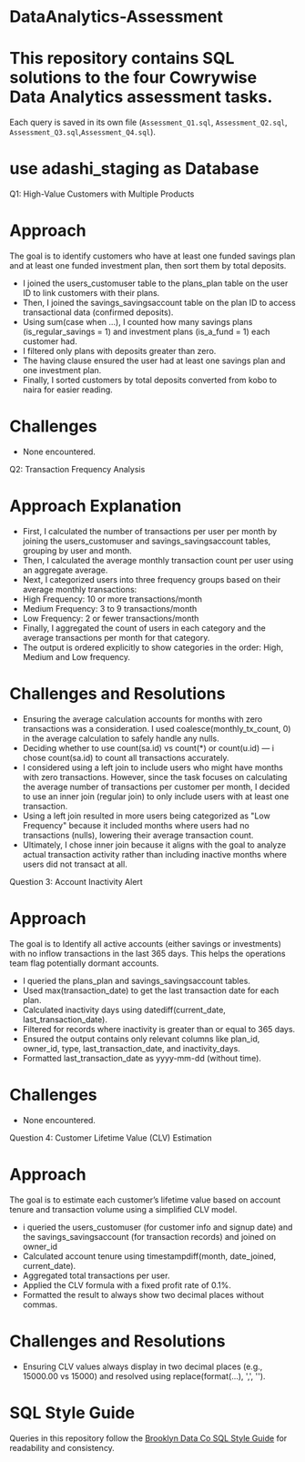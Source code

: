 # DataAnalytics-Assessment
# This repository contains SQL solutions to the four Cowrywise Data Analytics assessment tasks.
Each query is saved in its own file (`Assessment_Q1.sql`, `Assessment_Q2.sql`, `Assessment_Q3.sql`,`Assessment_Q4.sql`).
# use adashi_staging as Database
Q1: High-Value Customers with Multiple Products
# Approach
The goal is to identify customers who have at least one funded savings plan and at least one funded investment plan, then sort them by total deposits.
- I joined the users_customuser table to the plans_plan table on the user ID to link customers with their plans.
- Then, I joined the savings_savingsaccount table on the plan ID to access transactional data (confirmed deposits).
- Using sum(case when ...), I counted how many savings plans (is_regular_savings = 1) and investment plans (is_a_fund = 1) each customer had.
- I filtered only plans with deposits greater than zero.
- The having clause ensured the user had at least one savings plan and one investment plan.
- Finally, I sorted customers by total deposits converted from kobo to naira for easier reading.
# Challenges
- None encountered.

Q2: Transaction Frequency Analysis
# Approach Explanation
- First, I calculated the number of transactions per user per month by joining the users_customuser and savings_savingsaccount tables, grouping by user and month.
- Then, I calculated the average monthly transaction count per user using an aggregate average.
- Next, I categorized users into three frequency groups based on their average monthly transactions:
- High Frequency: 10 or more transactions/month
- Medium Frequency: 3 to 9 transactions/month
- Low Frequency: 2 or fewer transactions/month
- Finally, I aggregated the count of users in each category and the average transactions per month for that category.
- The output is ordered explicitly to show categories in the order: High, Medium and Low frequency.
# Challenges and Resolutions
- Ensuring the average calculation accounts for months with zero transactions was a consideration. I used coalesce(monthly_tx_count, 0) in   the average calculation to safely handle any nulls.
- Deciding whether to use count(sa.id) vs count(*) or count(u.id) — i chose count(sa.id) to count all transactions accurately.
- I considered using a left join to include users who might have months with zero transactions. However, since the task focuses on calculating the average number of transactions per customer per month, I decided to use an inner join (regular join) to only include users with at least one transaction.
- Using a left join resulted in more users being categorized as "Low Frequency" because it included months where users had no transactions (nulls), lowering their average transaction count.
- Ultimately, I chose inner join because it aligns with the goal to analyze actual transaction activity rather than including inactive months where users did not transact at all.

Question 3: Account Inactivity Alert
# Approach
The goal is to Identify all active accounts (either savings or investments) with no inflow transactions in the last 365 days. This helps the operations team flag potentially dormant accounts.
- I queried the plans_plan and savings_savingsaccount tables.
- Used max(transaction_date) to get the last transaction date for each plan.
- Calculated inactivity days using datediff(current_date, last_transaction_date).
- Filtered for records where inactivity is greater than or equal to 365 days.
- Ensured the output contains only relevant columns like plan_id, owner_id, type, last_transaction_date, and inactivity_days.
- Formatted last_transaction_date as yyyy-mm-dd (without time).
# Challenges
- None encountered.

Question 4: Customer Lifetime Value (CLV) Estimation
# Approach
The goal is to estimate each customer’s lifetime value based on account tenure and transaction volume using a simplified CLV model.
- i queried the users_customuser (for customer info and signup date) and the savings_savingsaccount (for transaction records) and joined on owner_id
- Calculated account tenure using timestampdiff(month, date_joined, current_date).
- Aggregated total transactions per user.
- Applied the CLV formula with a fixed profit rate of 0.1%.
- Formatted the result to always show two decimal places without commas.
# Challenges and Resolutions
- Ensuring CLV values always display in two decimal places (e.g., 15000.00 vs 15000) and resolved using replace(format(...), ',', '').

# SQL Style Guide
Queries in this repository follow the [Brooklyn Data Co SQL Style Guide](https://github.com/brooklyn-data/co/blob/main/sql_style_guide.md) for readability and consistency.

